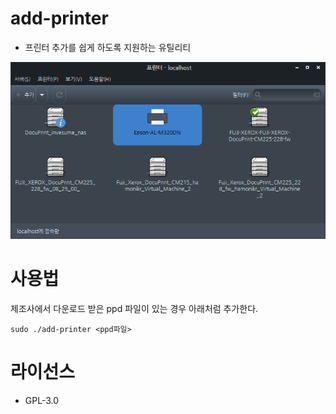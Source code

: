 # add-printer

- 프린터 추가를 쉽게 하도록 지원하는 유틸리티

![printers](./docs/printers.png)

# 사용법
제조사에서 다운로드 받은 ppd 파일이 있는 경우 아래처럼 추가한다.
```
sudo ./add-printer <ppd파일>
```

# 라이선스
- GPL-3.0
